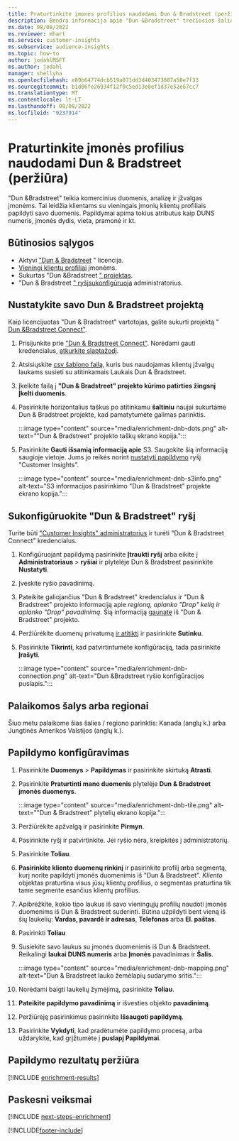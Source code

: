 ```yaml
---
title: Praturtinkite įmonės profilius naudodami Dun & Bradstreet (peržiūra)
description: Bendra informacija apie "Dun &Bradstreet" trečiosios šalies sodrinimą.
ms.date: 08/08/2022
ms.reviewer: mhart
ms.service: customer-insights
ms.subservice: audience-insights
ms.topic: how-to
author: jodahlMSFT
ms.author: jodahl
manager: shellyha
ms.openlocfilehash: e89b64774dcb519a071dd3d403473807a50e7f33
ms.sourcegitcommit: b1d06fe26934f12f0c5ed13e8ef1d37e52e67cc7
ms.translationtype: MT
ms.contentlocale: lt-LT
ms.lasthandoff: 08/08/2022
ms.locfileid: "9237914"
---
```

# <a name="enrich-company-profiles-with-dun--bradstreet-preview"></a>Praturtinkite įmonės profilius naudodami Dun & Bradstreet (peržiūra)

"Dun &Bradstreet" teikia komercinius duomenis, analizę ir įžvalgas įmonėms. Tai leidžia klientams su vieningais įmonių klientų profiliais papildyti savo duomenis. Papildymai apima tokius atributus kaip DUNS numeris, įmonės dydis, vieta, pramonė ir kt.

## <a name="prerequisites"></a>Būtinosios sąlygos

- Aktyvi ["Dun & Bradstreet](https://www.dnb.com/marketing/media/give-your-data-a-boost.html?source=microsoft_audience_insights) " licencija.
- [Vieningi klientų profiliai](customer-profiles.md) įmonėms.
- Sukurtas "Dun &Bradstreet [" projektas](#set-up-your-dun--bradstreet-project).
- "Dun & Bradstreet [" ryšį](connections.md)[sukonfigūruoja](#configure-a-connection-for-dun--bradstreet) administratorius.

## <a name="set-up-your-dun--bradstreet-project"></a>Nustatykite savo Dun & Bradstreet projektą

Kaip licencijuotas "Dun & Bradstreet" vartotojas, galite sukurti projektą " [Dun &Bradstreet Connect"](https://connect.dnb.com?lead_source=microsoft_audienceinsights).

1. Prisijunkite prie ["Dun & Bradstreet Connect"](https://connect.dnb.com?lead_source=microsoft_audienceinsights). Norėdami gauti kredencialus, [atkurkite slaptažodį](https://sso.dnb.com/signin/forgot-password?lead_source=microsoft_audienceinsights).

1. Atsisiųskite [csv šablono failą](https://c360devenrichment.blob.core.windows.net/mapping/DnBCIdatamapping.csv), kuris bus naudojamas klientų įžvalgų laukams susieti su atitinkamais Laukais Dun & Bradstreet.

1. Įkelkite failą į **"Dun & Bradstreet" projekto kūrimo patirties žingsnį Įkelti duomenis**.

1. Pasirinkite horizontalius taškus po atitinkamu **šaltiniu** naujai sukurtame Dun & Bradstreet projekte, kad pamatytumėte galimas parinktis.

   :::image type="content" source="media/enrichment-dnb-dots.png" alt-text="&quot;Dun & Bradstreet&quot; projekto taškų ekrano kopija.":::

1. Pasirinkite **Gauti išsamią informaciją apie** S3. Saugokite šią informaciją saugioje vietoje. Jums jo reikės norint [nustatyti papildymo](#configure-a-connection-for-dun--bradstreet) ryšį "Customer Insights".

   :::image type="content" source="media/enrichment-dnb-s3info.png" alt-text="S3 informacijos pasirinkimo &quot;Dun & Bradstreet&quot; projekte ekrano kopija.":::

## <a name="configure-a-connection-for-dun--bradstreet"></a>Sukonfigūruokite "Dun & Bradstreet" ryšį

Turite būti ["Customer Insights" administratorius](permissions.md#admin) ir turėti "Dun & Bradstreet Connect" kredencialus.

1. Konfigūruojant papildymą pasirinkite **Įtraukti ryšį** arba eikite į **Administratoriaus** > **ryšiai** ir plytelėje Dun & Bradstreet pasirinkite **Nustatyti**.

1. Įveskite ryšio pavadinimą.

1. Pateikite galiojančius "Dun & Bradstreet" kredencialus ir "Dun & Bradstreet" projekto informaciją apie *regioną, aplanko "Drop" kelią ir aplanko "Drop" pavadinimą*. Šią informaciją [gaunate](#set-up-your-dun--bradstreet-project) iš "Dun & Bradstreet" projekto.

1. Peržiūrėkite duomenų privatumą [ir atitiktį](connections.md#data-privacy-and-compliance) ir pasirinkite **Sutinku**.

1. Pasirinkite **Tikrinti**, kad patvirtintumėte konfigūraciją, tada pasirinkite **Įrašyti**.

   :::image type="content" source="media/enrichment-dnb-connection.png" alt-text="Dun &Bradstreet ryšio konfigūracijos puslapis.":::

## <a name="supported-countries-or-regions"></a>Palaikomos šalys arba regionai

Šiuo metu palaikome šias šalies / regiono parinktis: Kanada (anglų k.) arba Jungtinės Amerikos Valstijos (anglų k.).

## <a name="configure-the-enrichment"></a>Papildymo konfigūravimas

1. Pasirinkite **Duomenys** > **Papildymas** ir pasirinkite skirtuką **Atrasti**.

1. Pasirinkite **Praturtinti mano duomenis** plytelėje **Dun & Bradstreet įmonės duomenys**.

   :::image type="content" source="media/enrichment-dnb-tile.png" alt-text="&quot;Dun & Bradstreet&quot; plytelių ekrano kopija.":::

1. Peržiūrėkite apžvalgą ir pasirinkite **Pirmyn**.

1. Pasirinkite ryšį ir patvirtinkite. Jei ryšio nėra, kreipkitės į administratorių.

1. Pasirinkite **Toliau**.

1. **Pasirinkite kliento duomenų rinkinį** ir pasirinkite profilį arba segmentą, kurį norite papildyti įmonės duomenimis iš "Dun & Bradstreet". *Kliento* objektas praturtina visus jūsų klientų profilius, o segmentas praturtina tik tame segmente esančius klientų profilius.

1. Apibrėžkite, kokio tipo laukus iš savo vieningųjų profilių naudoti įmonės duomenims iš Dun & Bradstreet suderinti. Būtina užpildyti bent vieną iš šių laukelių: **Vardas, pavardė ir adresas**, **Telefonas** arba **El. paštas**.

1. Pasirinkti **Toliau**

1. Susiekite savo laukus su įmonės duomenimis iš Dun & Bradstreet. Reikalingi **laukai DUNS numeris** arba **Įmonės** pavadinimas ir **Šalis**.

      :::image type="content" source="media/enrichment-dnb-mapping.png" alt-text="Dun & Bradstreet lauko žemėlapių sudarymo sritis.":::

1. Norėdami baigti laukelių žymėjimą, pasirinkite **Toliau**.

1. **Pateikite papildymo pavadinimą** ir išvesties objekto **pavadinimą**.

1. Peržiūrėję pasirinkimus pasirinkite **Išsaugoti papildymą**.

1. Pasirinkite **Vykdyti**, kad pradėtumėte papildymo procesą, arba uždarykite, kad grįžtumėte į **puslapį Papildymai**.

## <a name="view-enrichment-results"></a>Papildymo rezultatų peržiūra

[!INCLUDE [enrichment-results](includes/enrichment-results.md)]

## <a name="next-steps"></a>Paskesni veiksmai

[!INCLUDE [next-steps-enrichment](includes/next-steps-enrichment.md)]

[!INCLUDE[footer-include](includes/footer-banner.md)]
